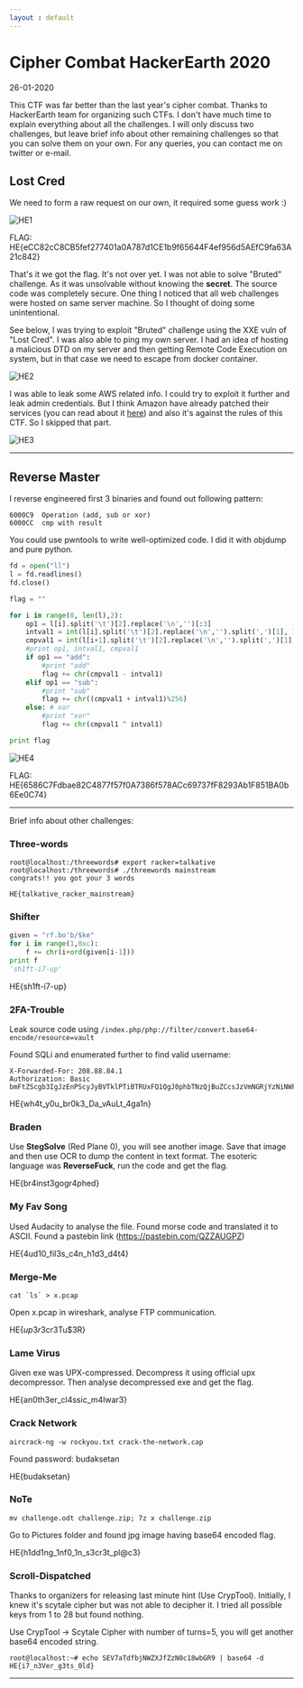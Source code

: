 ```yaml
---
layout : default
---
```


# Cipher Combat HackerEarth 2020
26-01-2020

This CTF was far better than the last year's cipher combat. Thanks to HackerEarth team for organizing such CTFs.
I don't have much time to explain everything about all the challenges. I will only discuss two challenges, but leave brief info about other remaining challenges so that you can solve them on your own. For any queries, you can contact me on twitter or e-mail.


## Lost Cred

We need to form a raw request on our own, it required some guess work :)

![HE1](https://raw.githubusercontent.com/r0hanSH/r0hanSH.github.io/master/images/hackerearth-cipher-combat/he1.JPG)

FLAG: HE{eCC82cC8CB5fef277401a0A787d1CE1b9f65644F4ef956d5AEfC9fa63A21c842}


That's it we got the flag. It's not over yet. I was not able to solve "Bruted" challenge. As it was unsolvable without knowing the **secret**. The source code was completely secure. One thing I noticed that all web challenges were hosted on same server machine. So I thought of doing some unintentional.

See below, I was trying to exploit "Bruted" challenge using the XXE vuln of "Lost Cred". I was also able to ping my own server. I had an idea of hosting a malicious DTD on my server and then getting Remote Code Execution on system, but in that case we need to escape from docker container.

![HE2](https://raw.githubusercontent.com/r0hanSH/r0hanSH.github.io/master/images/hackerearth-cipher-combat/he2.JPG)

I was able to leak some AWS related info. I could try to exploit it further and leak admin credentials. But I think Amazon have already patched their services (you can read about it [here](https://aws.amazon.com/blogs/security/defense-in-depth-open-firewalls-reverse-proxies-ssrf-vulnerabilities-ec2-instance-metadata-service/)) and also it's against the rules of this CTF. So I skipped that part.

![HE3](https://raw.githubusercontent.com/r0hanSH/r0hanSH.github.io/master/images/hackerearth-cipher-combat/he3.JPG)

---

## Reverse Master

I reverse engineered first 3 binaries and found out following pattern: 

```
6000C9  Operation (add, sub or xor)
6000CC  cmp with result
```

You could use pwntools to write well-optimized code. I did it with objdump and pure python.

```py
fd = open("ll")
l = fd.readlines()
fd.close()

flag = ""

for i in range(0, len(l),2):
	op1 = l[i].split('\t')[2].replace('\n','')[:3]
	intval1 = int(l[i].split('\t')[2].replace('\n','').split(',')[1], 16)
	cmpval1 = int(l[i+1].split('\t')[2].replace('\n','').split(',')[1], 16)
	#print op1, intval1, cmpval1
	if op1 == "add":
		#print "add"
		flag += chr(cmpval1 - intval1)
	elif op1 == "sub":
		#print "sub"
		flag += chr((cmpval1 + intval1)%256)
	else: # xor
		#print "xor"
		flag += chr(cmpval1 ^ intval1)

print flag
```

![HE4](https://raw.githubusercontent.com/r0hanSH/r0hanSH.github.io/master/images/hackerearth-cipher-combat/he4.JPG)

FLAG: HE{6586C7Fdbae82C4877f57f0A7386f578ACc69737fF8293Ab1F851BA0b6Ee0C74}

---

Brief info about other challenges:

### Three-words

```
root@localhost:/threewords# export racker=talkative
root@localhost:/threewords# ./threewords mainstream
congrats!! you got your 3 words

HE{talkative_racker_mainstream}
```

### Shifter

```py
given = "rf.bo'b/$ke"
for i in range(1,0xc):
	f += chr(i+ord(given[i-1]))
print f
'sh1ft-i7-up'
```

HE{sh1ft-i7-up}


### 2FA-Trouble

Leak source code using ```/index.php/php://filter/convert.base64-encode/resource=vault```

Found SQLi and enumerated further to find valid username:
```
X-Forwarded-For: 208.88.84.1
Authorization: Basic bmFtZScgb3IgJzEnPScyJyBVTklPTiBTRUxFQ1QgJ0phbTNzQjBuZCcsJzVmNGRjYzNiNWFhNzY1ZDYxZDgzMjdkZWI4ODJjZjk5Jy0tOnBhc3N3b3Jk
```

HE{wh4t_y0u_br0k3_Da_vAuLt_4ga1n}


### Braden

Use **StegSolve** (Red Plane 0), you will see another image. Save that image and then use OCR to dump the content in text format. The esoteric language was **ReverseFuck**, run the code and get the flag.

HE{br4inst3gogr4phed}


### My Fav Song

Used Audacity to analyse the file. Found morse code and translated it to ASCII. Found a pastebin link (https://pastebin.com/QZZAUGPZ)

HE{4ud10_fil3s_c4n_h1d3_d4t4}


### Merge-Me

```cat `ls` > x.pcap```

Open x.pcap in wireshark, analyse FTP communication.

HE{$up3r$3cr3Tu$3R}


### Lame Virus

Given exe was UPX-compressed. Decompress it using official upx decompressor. Then analyse decompressed exe and get the flag.

HE{an0th3er_cl4ssic_m4lwar3}


### Crack Network

```aircrack-ng -w rockyou.txt crack-the-network.cap```

Found password: budaksetan

HE{budaksetan}


### NoTe

```mv challenge.odt challenge.zip; 7z x challenge.zip```

Go to Pictures folder and found jpg image having base64 encoded flag.

HE{h1dd1ng_1nf0_1n_s3cr3t_pl@c3}


### Scroll-Dispatched

Thanks to organizers for releasing last minute hint (Use CrypTool). Initially, I knew it's scytale cipher but was not able to decipher it. I tried all possible keys from 1 to 28 but found nothing.

Use CrypTool -> Scytale Cipher with number of turns=5, you will get another base64 encoded string.

```
root@localhost:~# echo SEV7aTdfbjNWZXJfZzN0c18wbGR9 | base64 -d
HE{i7_n3Ver_g3ts_0ld}
```

---
